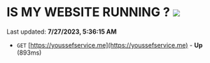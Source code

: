 # IS MY WEBSITE RUNNING ? [![](https://img.shields.io/static/v1?label=Sponsor&message=%E2%9D%A4&logo=GitHub&color=%23fe8e86)](https://github.com/sponsors/<username>)

Last updated: **7/27/2023, 5:36:15 AM**

- `GET` [https://youssefservice.me](https://youssefservice.me) - **Up** (893ms)
